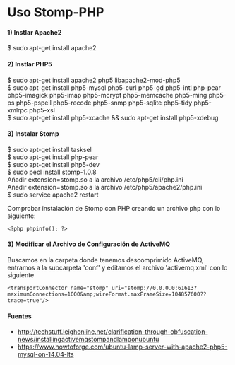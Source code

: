 # Uso Stomp-PHP

#### 1) Instlar Apache2

$ sudo apt-get install apache2

#### 2) Instlar PHP5

$ sudo apt-get install apache2 php5 libapache2-mod-php5 <br>
$ sudo apt-get install php5-mysql php5-curl php5-gd php5-intl php-pear php5-imagick php5-imap php5-mcrypt php5-memcache php5-ming php5-ps php5-pspell php5-recode php5-snmp php5-sqlite php5-tidy php5-xmlrpc php5-xsl <br>
$ sudo apt-get install php5-xcache && sudo apt-get install php5-xdebug

#### 3) Instalar Stomp

$ sudo apt-get install tasksel  <br>
$ sudo apt-get install php-pear  <br>
$ sudo apt-get install php5-dev  <br>
$ sudo pecl install stomp-1.0.8  <br>
Añadir extension=stomp.so a la archivo /etc/php5/cli/php.ini <br>
Añadir extension=stomp.so a la archivo /etc/php5/apache2/php.ini <br>
$ sudo service apache2 restart  <br>

Comprobar instalación de Stomp con PHP creando un archivo php con lo siguiente:

` <?php phpinfo(); ?> `

#### 3) Modificar el Archivo de Configuración de ActiveMQ

Buscamos en la carpeta donde tenemos descomprimido ActiveMQ, entramos a la subcarpeta 'conf' y editamos el archivo 'activemq.xml' con lo siguiente <br>

`<transportConnector name="stomp" uri="stomp://0.0.0.0:61613?maximumConnections=1000&amp;wireFormat.maxFrameSize=104857600??trace=true"/>`

#### Fuentes

* http://techstuff.leighonline.net/clarification-through-obfuscation-news/installingactivemqstompandlamponubuntu <br>
* https://www.howtoforge.com/ubuntu-lamp-server-with-apache2-php5-mysql-on-14.04-lts <br>